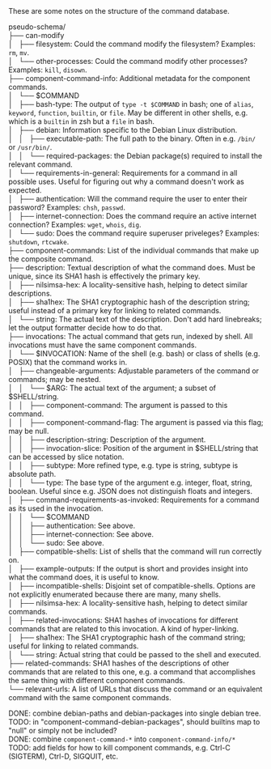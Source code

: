 <html>
<head>
<meta http-equiv="Content-Type" content="text/html; charset=utf-8">
</head>
These are some notes on the structure of the command database.

pseudo-schema/  
├── can-modify  
│   ├── filesystem: Could the command modify the filesystem? Examples: `rm`, `mv`.  
│   └── other-processes: Could the command modify other processes? Examples: `kill`, `disown`.  
├── component-command-info: Additional metadata for the component commands.  
│   └── $COMMAND  
│       ├── bash-type: The output of `type -t $COMMAND` in bash; one of `alias`, `keyword`, `function`, `builtin`, or `file`. May be different in other shells, e.g. which is a `builtin` in zsh but a `file` in bash.  
│       ├── debian: Information specific to the Debian Linux distribution.  
│       │   ├── executable-path: The full path to the binary. Often in e.g. `/bin/` or `/usr/bin/`.  
│       │   └── required-packages: the Debian package(s) required to install the relevant command.  
│       └── requirements-in-general: Requirements for a command in all possible uses. Useful for figuring out why a command doesn't work as expected.  
│           ├── authentication: Will the command require the user to enter their password? Examples: `chsh`, `passwd`.  
│           ├── internet-connection: Does the command require an active internet connection? Examples: `wget`, `whois`, `dig`.  
│           └── sudo: Does the command require superuser priveleges? Examples: `shutdown`, `rtcwake`.  
├── component-commands: List of the individual commands that make up the composite command.  
├── description: Textual description of what the command does. Must be unique, since its SHA1 hash is effectively the primary key.  
│   ├── nilsimsa-hex: A locality-sensitive hash, helping to detect similar descriptions.  
│   ├── sha1hex: The SHA1 cryptographic hash of the description string; useful instead of a primary key for linking to related commands.  
│   └── string: The actual text of the description. Don't add hard linebreaks; let the output formatter decide how to do that.  
├── invocations: The actual command that gets run, indexed by shell. All invocations must have the same component commands.  
│   └── $INVOCATION: Name of the shell (e.g. bash) or class of shells (e.g. POSIX) that the command works in.  
│       ├── changeable-arguments: Adjustable parameters of the command or commands; may be nested.  
│       │   └── $ARG: The actual text of the argument; a subset of $SHELL/string.  
│       │       ├── component-command: The argument is passed to this command.  
│       │       ├── component-command-flag: The argument is passed via this flag; may be null.  
│       │       ├── description-string: Description of the argument.  
│       │       ├── invocation-slice: Position of the argument in $SHELL/string that can be accessed by slice notation.  
│       │       ├── subtype: More refined type, e.g. type is string, subtype is absolute path.  
│       │       └── type: The base type of the argument e.g. integer, float, string, boolean. Useful since e.g. JSON does not distinguish floats and integers.  
│       ├── command-requirements-as-invoked: Requirements for a command as its used in the invocation.  
│       │   └── $COMMAND  
│       │       ├── authentication: See above.  
│       │       ├── internet-connection: See above.  
│       │       └── sudo: See above.  
│       ├── compatible-shells: List of shells that the command will run correctly on.  
│       ├── example-outputs: If the output is short and provides insight into what the command does, it is useful to know.  
│       ├── incompatible-shells: Disjoint set of compatible-shells. Options are not explicitly enumerated because there are many, many shells.  
│       ├── nilsimsa-hex: A locality-sensitive hash, helping to detect similar commands.  
│       ├── related-invocations: SHA1 hashes of invocations for different commands that are related to this invocation. A kind of hyper-linking.  
│       ├── sha1hex: The SHA1 cryptographic hash of the command string; useful for linking to related commands.  
│       └── string: Actual string that could be passed to the shell and executed.  
├── related-commands: SHA1 hashes of the descriptions of other commands that are related to this one, e.g. a command that accomplishes the same thing with different component commands.  
└── relevant-urls: A list of URLs that discuss the command or an equivalent command with the same component commands.  

DONE: combine debian-paths and debian-packages into single debian tree.  
TODO: in "component-command-debian-packages", should builtins map to "null" or simply not be included?  
DONE: combine `component-command-*` into `component-command-info/*`  
TODO: add fields for how to kill component commands, e.g. Ctrl-C (SIGTERM), Ctrl-D, SIGQUIT, etc.  
</html>
